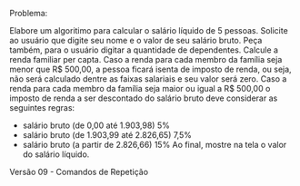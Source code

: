 Problema:

Elabore um algoritimo para calcular o salário líquido de 5 pessoas.
Solicite ao usuário que digite seu nome e o valor de seu salário bruto.
Peça também, para o usuário digitar a quantidade de dependentes.
Calcule a renda familiar per capta.
Caso a renda para cada membro da família seja menor que R$ 500,00, a pessoa ficará isenta de imposto de renda, ou seja, não será calculado dentre as faixas salariais e seu valor será zero.
Caso a renda para cada membro da família seja maior ou igual a R$ 500,00 o imposto de renda a ser descontado do salário bruto deve considerar as seguintes regras:
* salário bruto (de 0,00 até 1.903,98) 5%
* salário bruto (de 1.903,99 até 2.826,65) 7,5%
* salário bruto (a partir de 2.826,66) 15%
Ao final, mostre na tela o valor do salário líquido.

Versão 09 - Comandos de Repetição
